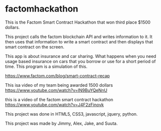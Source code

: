# factomhackathon


This is the Factom Smart Contract Hackathon that won third place $1500 dollars.


This project calls the factom blockchain API and writes information to it. It then uses that information to write a smart contract and 
then displays that smart contract on the screen.

This app is about insurance and car sharing. What happens when you need usage based insurance on cars that you borrow or use for a short
period of time. This program is a simulation of this.


https://www.factom.com/blog/smart-contract-recap


This isa video of my team being awarded 1500 dollars
https://www.youtube.com/watch?v=IN9BuYQeNnU

this is a video of the factom smart contract hackathon
https://www.youtube.com/watch?v=J4F2zFinovk

This project was done in  HTML5, CSS3, javascript, jquery, python.

This project was made by Jimmy, Alex, Jake, and Suuta. 
